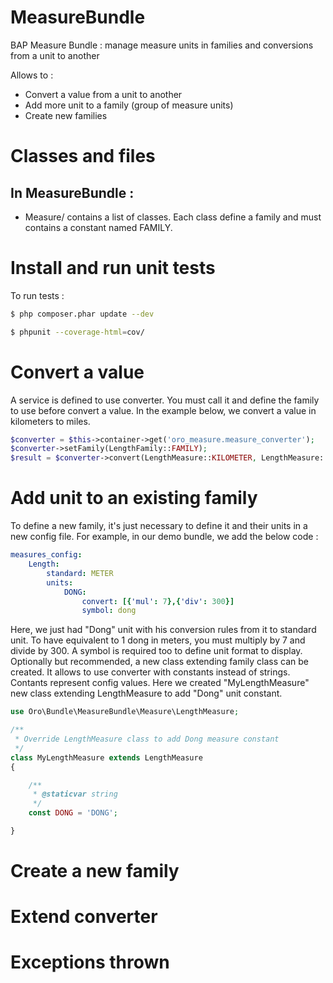 MeasureBundle
=============

BAP Measure Bundle : manage measure units in families and conversions from a unit to another

Allows to :
- Convert a value from a unit to another
- Add more unit to a family (group of measure units)
- Create new families

Classes and files
=================

In MeasureBundle :
- 

- Measure/ contains a list of classes. Each class define a family and must contains a constant named FAMILY.


Install and run unit tests
==========================

To run tests :
```bash
$ php composer.phar update --dev

$ phpunit --coverage-html=cov/
```

Convert a value
===============

A service is defined to use converter. You must call it and define the family to use before convert a value.
In the example below, we convert a value in kilometers to miles.

```php
$converter = $this->container->get('oro_measure.measure_converter');
$converter->setFamily(LengthFamily::FAMILY);
$result = $converter->convert(LengthMeasure::KILOMETER, LengthMeasure::MILE, 1);
```

Add unit to an existing family
==============================

To define a new family, it's just necessary to define it and their units in a new config file. For example, in our demo bundle, we add the below code :

```yaml
measures_config:
    Length:
        standard: METER
        units:
            DONG:
                convert: [{'mul': 7},{'div': 300}]
                symbol: dong
```

Here, we just had "Dong" unit with his conversion rules from it to standard unit. To have equivalent to 1 dong in meters, you must multiply by 7 and divide by 300.
A symbol is required too to define unit format to display.
Optionally but recommended, a new class extending family class can be created. It allows to use converter with constants instead of strings. Contants represent config values.
Here we created "MyLengthMeasure" new class extending LengthMeasure to add "Dong" unit constant.

```php
use Oro\Bundle\MeasureBundle\Measure\LengthMeasure;

/**
 * Override LengthMeasure class to add Dong measure constant
 */
class MyLengthMeasure extends LengthMeasure
{

    /**
     * @staticvar string
     */
    const DONG = 'DONG';

}
```

Create a new family
===================



Extend converter
================



Exceptions thrown
=================


